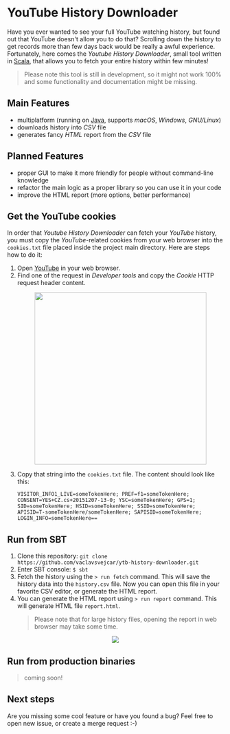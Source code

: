 # YouTube History Downloader

Have you ever wanted to see your full YouTube watching history, but found out that YouTube doesn't allow you to do that? Scrolling down the history to get records more than few days back would be really a awful experience. Fortunately, here comes the _Youtube History Downloader_, small tool written in [Scala](https://www.scala-lang.org), that allows you to fetch your entire history within few minutes!

> Please note this tool is still in development, so it might not work 100% and some functionality and documentation might be missing.

## Main Features
- multiplatform (running on [Java](https://java.com/en/), supports _macOS_, _Windows_, _GNU/Linux_)
- downloads history into _CSV_ file
- generates fancy _HTML_ report from the _CSV_ file

## Planned Features
- proper GUI to make it more friendly for people without command-line knowledge
- refactor the main logic as a proper library so you can use it in your code
- improve the HTML report (more options, better performance)

## Get the YouTube cookies
In order that _Youtube History Downloader_ can fetch your _YouTube_ history, you must copy the _YouTube_-related cookies from your web browser into the `cookies.txt` file placed inside the project main directory. Here are steps how to do it:

1. Open [YouTube](https://youtube.com) in your web browser.
1. Find one of the request in _Developer tools_ and copy the _Cookie_ HTTP request header content.
   <p align="center"><img src ="https://raw.githubusercontent.com/vaclavsvejcar/ytb-history-downloader/master/readme-data/cookies.jpg" width="400" /></p>
1. Copy that string into the `cookies.txt` file. The content should look like this:
   ```
   VISITOR_INFO1_LIVE=someTokenHere; PREF=f1=someTokenHere; CONSENT=YES+CZ.cs+20151207-13-0; YSC=someTokenHere; GPS=1;     SID=someTokenHere; HSID=someTokenHere; SSID=someTokenHere; APISID=T-someTokenHere/someTokenHere; SAPISID=someTokenHere; LOGIN_INFO=someTokenHere==
   ```
   
## Run from SBT
1. Clone this repository: `git clone https://github.com/vaclavsvejcar/ytb-history-downloader.git`
1. Enter SBT console: `$ sbt`
1. Fetch the history using the `> run fetch` command. This will save the history data into the `history.csv` file. Now you can open this file in your favorite CSV editor, or generate the HTML report.
1. You can generate the HTML report using `> run report` command. This will generate HTML file `report.html`.
   > Please note that for large history files, opening the report in web browser may take some time.

<p align="center"><img src ="https://raw.githubusercontent.com/vaclavsvejcar/ytb-history-downloader/master/readme-data/screenshot.jpg" /></p>

## Run from production binaries
> coming soon!

## Next steps
Are you missing some cool feature or have you found a bug? Feel free to open new issue, or create a merge request :-)
